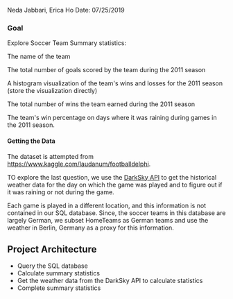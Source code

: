 
Neda Jabbari, Erica Ho
Date: 07/25/2019

### Goal

Explore Soccer Team Summary statistics: 

The name of the team

The total number of goals scored by the team during the 2011 season

A histogram visualization of the team's wins and losses for the 2011 season (store the visualization directly)

The total number of wins the team earned during the 2011 season

The team's win percentage on days where it was raining during games in the 2011 season.


#### Getting the Data

The dataset is attempted from https://www.kaggle.com/laudanum/footballdelphi. 

TO explore the last question, we use the [DarkSky API](https://darksky.net/dev) to get the historical weather data for the day on which the game was played and to figure out if it was raining or not during the game. 

Each game is played in a different location, and this information is not contained in our SQL database. Since, the soccer teams in this database are largely German, we subset HomeTeams as German teams and use the weather in Berlin, Germany as a proxy for this information.


## Project Architecture

* Query the SQL database
* Calculate summary statistics
* Get the weather data from the DarkSky API to calculate statistics
* Complete summary statistics

